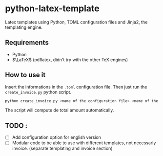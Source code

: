# python-latex-template

Latex templates using Python, TOML configuration files and Jinja2, the templating engine. 

## Requirements

- Python
- $\LaTeX$ (pdflatex, didn't try with the other TeX engines)

## How to use it

Insert the informations in the `.toml` configuration file. Then just run the `create_invoice.py` python script.
```bash
python create_invoice.py <name of the configuration file> <name of the template file>
```
The script will compute de total amount automatically. 

## TODO :
- [ ] Add configuration option for english version
- [ ] Modular code to be able to use with different templates, not necessarly invoice. (separate templating and invoice section)
